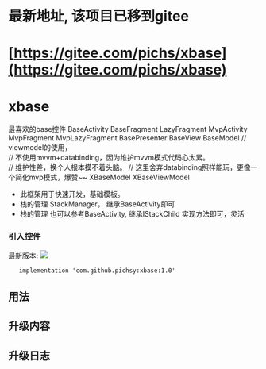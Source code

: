 # 最新地址, 该项目已移到gitee
# [https://gitee.com/pichs/xbase](https://gitee.com/pichs/xbase)


# xbase
最喜欢的base控件
BaseActivity
BaseFragment
LazyFragment
MvpActivity
MvpFragment
MvpLazyFragment
BasePresenter
BaseView
BaseModel
// viewmodel的使用，<br>
// 不使用mvvm+databinding，因为维护mvvm模式代码心太累。<br>
// 维护性差，换个人根本摸不着头脑。
// 这里舍弃databinding照样能玩，更像一个简化mvp模式，爆赞~~
XBaseModel
XBaseViewModel
- 此框架用于快速开发，基础模板。
- 栈的管理 StackManager， 继承BaseActivity即可
- 栈的管理 也可以参考BaseActivity, 继承IStackChild 实现方法即可，灵活


### 引入控件
最新版本:  [![](https://jitpack.io/v/pichsy/xbase.svg)](https://jitpack.io/#pichsy/xbase)

        
        
       implementation 'com.github.pichsy:xbase:1.0'
       

## 用法
      


## 升级内容

## 升级日志
